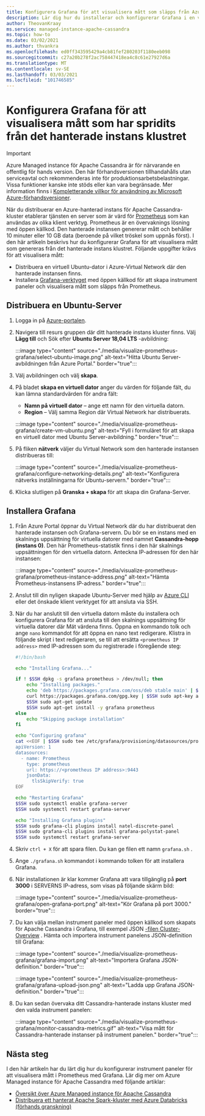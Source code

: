 ```yaml
---
title: Konfigurera Grafana för att visualisera mått som släpps från Azure Managed instance för Apache Cassandra
description: Lär dig hur du installerar och konfigurerar Grafana i en virtuell dator för att visualisera mått som genereras från en Azure-hanterad instans för Apache Cassandra-kluster.
author: TheovanKraay
ms.service: managed-instance-apache-cassandra
ms.topic: how-to
ms.date: 03/02/2021
ms.author: thvankra
ms.openlocfilehash: ed0ff343595429a4cb81fef280203f1180eeb098
ms.sourcegitcommit: c27a20b278f2ac758447418ea4c8c61e27927d6a
ms.translationtype: MT
ms.contentlocale: sv-SE
ms.lasthandoff: 03/03/2021
ms.locfileid: "101746585"
---
```

# <a name="configure-grafana-to-visualize-metrics-emitted-from-the-managed-instance-cluster"></a>Konfigurera Grafana för att visualisera mått som har spridits från det hanterade instans klustret

> [!IMPORTANT]
> Azure Managed instance för Apache Cassandra är för närvarande en offentlig för hands version.
> Den här förhandsversionen tillhandahålls utan serviceavtal och rekommenderas inte för produktionsarbetsbelastningar. Vissa funktioner kanske inte stöds eller kan vara begränsade.
> Mer information finns i [Kompletterande villkor för användning av Microsoft Azure-förhandsversioner](https://azure.microsoft.com/support/legal/preview-supplemental-terms/).

När du distribuerar en Azure-hanterad instans för Apache Cassandra-kluster etablerar tjänsten en server som är värd för [Prometheus](https://prometheus.io/) som kan användas av olika klient verktyg. Prometheus är en övervaknings lösning med öppen källkod. Den hanterade instansen genererar mått och behåller 10 minuter eller 10 GB data (beroende på vilket tröskel som uppnås först). I den här artikeln beskrivs hur du konfigurerar Grafana för att visualisera mått som genereras från det hanterade instans klustret. Följande uppgifter krävs för att visualisera mått:

* Distribuera en virtuell Ubuntu-dator i Azure-Virtual Network där den hanterade instansen finns.
* Installera [Grafana-verktyget](https://grafana.com/grafana/) med öppen källkod för att skapa instrument paneler och visualisera mått som släpps från Prometheus.

## <a name="deploy-a-ubuntu-server"></a>Distribuera en Ubuntu-Server

1. Logga in på [Azure-portalen](https://portal.azure.com/).

1. Navigera till resurs gruppen där ditt hanterade instans kluster finns. Välj **Lägg till** och Sök efter **Ubuntu Server 18,04 LTS** -avbildning:

   :::image type="content" source="./media/visualize-prometheus-grafana/select-ubuntu-image.png" alt-text="Hitta Ubuntu Server-avbildningen från Azure Portal." border="true":::

1. Välj avbildningen och välj **skapa**.

1. På bladet **skapa en virtuell dator** anger du värden för följande fält, du kan lämna standardvärden för andra fält:

   * **Namn på virtuell dator** – ange ett namn för den virtuella datorn.
   * **Region** – Välj samma Region där Virtual Network har distribuerats.

   :::image type="content" source="./media/visualize-prometheus-grafana/create-vm-ubuntu.png" alt-text="Fyll i formuläret för att skapa en virtuell dator med Ubuntu Server-avbildning." border="true":::

1. På fliken **nätverk** väljer du Virtual Network som den hanterade instansen distribueras till:

   :::image type="content" source="./media/visualize-prometheus-grafana/configure-networking-details.png" alt-text="Konfigurera nätverks inställningarna för Ubuntu-servern." border="true":::

1. Klicka slutligen på **Granska + skapa** för att skapa din Grafana-Server.

## <a name="install-grafana"></a>Installera Grafana

1. Från Azure Portal öppnar du Virtual Network där du har distribuerat den hanterade instansen och Grafana-servern. Du bör se en instans med en skalnings uppsättning för virtuella datorer med namnet **Cassandra-hopp (instans 0)**. Den här Prometheus-statistik finns i den här skalnings uppsättningen för den virtuella datorn. Anteckna IP-adressen för den här instansen:

   :::image type="content" source="./media/visualize-prometheus-grafana/prometheus-instance-address.png" alt-text="Hämta Prometheus-instansens IP-adress." border="true":::

1. Anslut till din nyligen skapade Ubuntu-Server med hjälp av [Azure CLI](../virtual-machines/linux/ssh-from-windows.md#ssh-clients) eller det önskade klient verktyget för att ansluta via SSH.

1. När du har anslutit till den virtuella datorn måste du installera och konfigurera Grafana för att ansluta till den skalnings uppsättning för virtuella datorer där Mät värdena finns. Öppna en kommando tolk och ange `nano` kommandot för att öppna en nano text redigerare. Klistra in följande skript i text redigeraren, se till att ersätta `<prometheus IP address>` med IP-adressen som du registrerade i föregående steg:

   ```bash
   #!/bin/bash
   
   echo "Installing Grafana..."
   
   if ! $SSH dpkg -s grafana prometheus > /dev/null; then
       echo "Installing packages."
       echo 'deb https://packages.grafana.com/oss/deb stable main' | $SSH sudo tee /etc/apt/sources.list.d/grafana.list > /dev/null
       curl https://packages.grafana.com/gpg.key | $SSH sudo apt-key add -
       $SSH sudo apt-get update
       $SSH sudo apt-get install -y grafana prometheus
   else
       echo "Skipping package installation"
   fi
   
   echo "Configuring grafana"
   cat <<EOF | $SSH sudo tee /etc/grafana/provisioning/datasources/prometheus.yml
   apiVersion: 1
   datasources:
     - name: Prometheus
       type: prometheus
       url: https://<prometheus IP address>:9443
       jsonData:
         tlsSkipVerify: true
   EOF
   
   echo "Restarting Grafana"
   $SSH sudo systemctl enable grafana-server
   $SSH sudo systemctl restart grafana-server
   
   echo "Installing Grafana plugins"
   $SSH sudo grafana-cli plugins install natel-discrete-panel
   $SSH sudo grafana-cli plugins install grafana-polystat-panel
   $SSH sudo systemctl restart grafana-server
   ```

1. Skriv `ctrl + X` för att spara filen. Du kan ge filen ett namn `grafana.sh` .

1. Ange `./grafana.sh` kommandot i kommando tolken för att installera Grafana.

1. När installationen är klar kommer Grafana att vara tillgänglig på **port 3000** i SERVERNS IP-adress, som visas på följande skärm bild:

   :::image type="content" source="./media/visualize-prometheus-grafana/open-grafana-port.png" alt-text="Kör Grafana på port 3000." border="true":::

1. Du kan välja mellan instrument paneler med öppen källkod som skapats för Apache Cassandra i Grafana, till exempel JSON [-filen Cluster-Overview](https://github.com/TheovanKraay/cassandra-exporter/blob/master/grafana/instaclustr/cluster-overview.json) . Hämta och importera instrument panelens JSON-definition till Grafana:

   :::image type="content" source="./media/visualize-prometheus-grafana/grafana-import.png" alt-text="Importera Grafana JSON-definition." border="true":::

   :::image type="content" source="./media/visualize-prometheus-grafana/grafana-upload-json.png" alt-text="Ladda upp Grafana JSON-definition." border="true":::

1. Du kan sedan övervaka ditt Cassandra-hanterade instans kluster med den valda instrument panelen:

   :::image type="content" source="./media/visualize-prometheus-grafana/monitor-cassandra-metrics.gif" alt-text="Visa mått för Cassandra-hanterade instanser på instrument panelen." border="true":::

## <a name="next-steps"></a>Nästa steg

I den här artikeln har du lärt dig hur du konfigurerar instrument paneler för att visualisera mått i Prometheus med Grafana. Lär dig mer om Azure Managed instance för Apache Cassandra med följande artiklar:

* [Översikt över Azure Managed instance för Apache Cassandra](introduction.md)
* [Distribuera ett hanterat Apache Spark-kluster med Azure Databricks (förhands granskning)](deploy-cluster-databricks.md)
